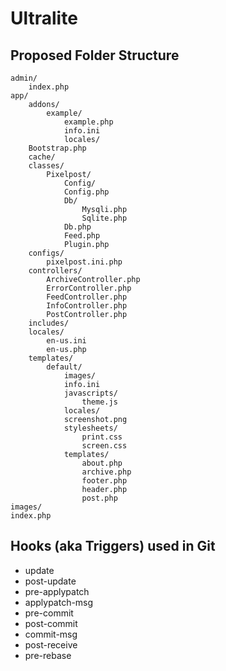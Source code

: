 Ultralite
=========

Proposed Folder Structure
-------------------------

	admin/
		index.php
	app/
		addons/
			example/
				example.php
				info.ini
				locales/
		Bootstrap.php
		cache/
		classes/
			Pixelpost/
				Config/
				Config.php
				Db/
					Mysqli.php
					Sqlite.php
				Db.php
				Feed.php
				Plugin.php
		configs/
			pixelpost.ini.php
		controllers/
			ArchiveController.php
			ErrorController.php
			FeedController.php
			InfoController.php
			PostController.php
		includes/
		locales/
			en-us.ini
			en-us.php
		templates/
			default/
				images/
				info.ini
				javascripts/
					theme.js
				locales/
				screenshot.png
				stylesheets/
					print.css
					screen.css
				templates/
					about.php
					archive.php
					footer.php
					header.php
					post.php
	images/
	index.php
	

Hooks (aka Triggers) used in Git
--------------------------------
* update
* post-update
* pre-applypatch
* applypatch-msg
* pre-commit
* post-commit
* commit-msg
* post-receive
* pre-rebase